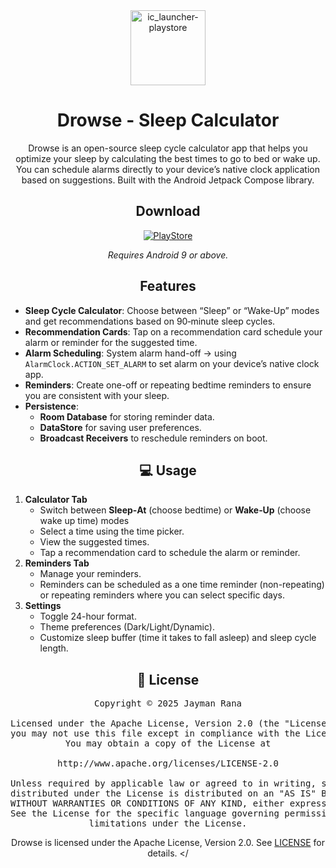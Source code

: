 <div align="center">

<img width="120" alt="ic_launcher-playstore" src="https://github.com/user-attachments/assets/af9981ff-a02c-410a-bbe7-d5bff5ab21c5" />

# Drowse - Sleep Calculator

Drowse is an open-source sleep cycle calculator app that helps you optimize your sleep by
calculating the best times to go to bed or wake up. You can schedule alarms directly to your device’s native clock application based on suggestions. Built with the Android Jetpack Compose library.

## Download

[![PlayStore](https://img.shields.io/endpoint?color=green&logo=google-play&logoColor=green&url=https%3A%2F%2Fplay.cuzi.workers.dev%2Fplay%3Fi%3Dcom.codebroth.drowse%26gl%3DUS%26hl%3Den%26l%3DDrowse%26m%3D%24installs)](https://play.google.com/store/apps/details?id=com.codebroth.drowse)

*Requires Android 9 or above.*

</div>
<div align="left">

<div align="center">
  
## Features

</div>

* **Sleep Cycle Calculator**: Choose between “Sleep” or “Wake‑Up” modes and get recommendations
  based on 90‑minute sleep cycles.
* **Recommendation Cards**: Tap on a recommendation card schedule your alarm or reminder for the suggested time.
* **Alarm Scheduling**: System alarm hand-off -> using `AlarmClock.ACTION_SET_ALARM` to set alarm on your device’s native clock app.
* **Reminders**: Create one-off or repeating bedtime reminders to ensure you are consistent with your sleep.
* **Persistence**:
    * **Room Database** for storing reminder data.
    * **DataStore** for saving user preferences.
    * **Broadcast Receivers** to reschedule reminders on boot.

<div align="center">
  
## 💻 Usage

</div>

1. **Calculator Tab**
    * Switch between **Sleep‑At** (choose bedtime) or **Wake‑Up** (choose wake up time) modes
    * Select a time using the time picker.
    * View the suggested times.
    * Tap a recommendation card to schedule the alarm or reminder.
2. **Reminders Tab**
    * Manage your reminders.
    * Reminders can be scheduled as a one time reminder (non-repeating) or repeating reminders where you can select specific days.
3. **Settings**
    * Toggle 24-hour format.
    * Theme preferences (Dark/Light/Dynamic).
    * Customize sleep buffer (time it takes to fall asleep) and sleep cycle length.
<div align="center">

## 📄 License

<pre>
Copyright © 2025 Jayman Rana

Licensed under the Apache License, Version 2.0 (the "License");
you may not use this file except in compliance with the License.
You may obtain a copy of the License at

http://www.apache.org/licenses/LICENSE-2.0

Unless required by applicable law or agreed to in writing, software
distributed under the License is distributed on an "AS IS" BASIS,
WITHOUT WARRANTIES OR CONDITIONS OF ANY KIND, either express or implied.
See the License for the specific language governing permissions and
limitations under the License.
</pre>

Drowse is licensed under the Apache License, Version 2.0. See [LICENSE](LICENSE) for details.
</
</div>
